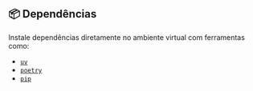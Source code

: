 ## 📦 Dependências

Instale dependências diretamente no ambiente virtual com ferramentas como:

- [`uv`](https://github.com/astral-sh/uv)
- [`poetry`](https://python-poetry.org/)
- [`pip`](https://pip.pypa.io)